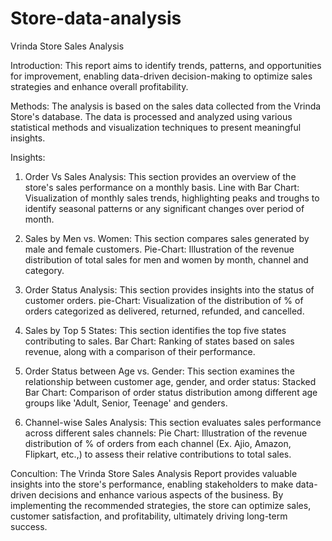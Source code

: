 # Store-data-analysis
Vrinda Store Sales Analysis

Introduction: 
      This report aims to identify trends, patterns, and opportunities for improvement, 
      enabling data-driven decision-making to optimize sales strategies and enhance overall profitability.

Methods:
      The analysis is based on the sales data collected from the Vrinda Store's database. 
      The data is processed and analyzed using various statistical methods and visualization techniques to present meaningful insights.

Insights:
1. Order Vs Sales Analysis:
         This section provides an overview of the store's sales performance on a monthly basis.
   Line with Bar Chart: Visualization of monthly sales trends, highlighting peaks and troughs to identify seasonal patterns or any significant changes over period of month.

2. Sales by Men vs. Women:
         This section compares sales generated by male and female customers.
   Pie-Chart: Illustration of the revenue distribution of total sales for men and women by month, channel and category.

3. Order Status Analysis:
        This section provides insights into the status of customer orders.
   pie-Chart: Visualization of the distribution of % of orders categorized as delivered, returned, refunded, and cancelled.

4. Sales by Top 5 States:
        This section identifies the top five states contributing to sales.
  Bar Chart: Ranking of states based on sales revenue, along with a comparison of their performance.

5. Order Status between Age vs. Gender:
        This section examines the relationship between customer age, gender, and order status:
  Stacked Bar Chart: Comparison of order status distribution among different age groups like 'Adult, Senior, Teenage' and genders.

6. Channel-wise Sales Analysis:
        This section evaluates sales performance across different sales channels:
  Pie Chart: Illustration of the revenue distribution of % of orders from each channel (Ex. Ajio, Amazon, Flipkart, etc.,)
  to assess their relative contributions to total sales.

         

Concultion:
      The Vrinda Store Sales Analysis Report provides valuable insights into the store's performance, enabling stakeholders to make data-driven decisions and enhance various aspects of the business. 
By implementing the recommended strategies, the store can optimize sales, customer satisfaction, and profitability, ultimately driving long-term success.

         




   
